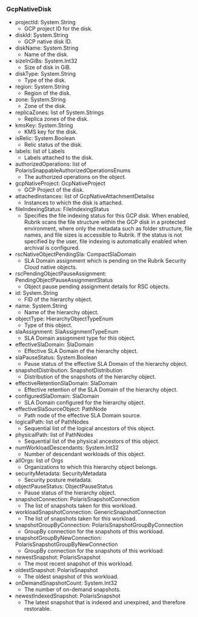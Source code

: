 ### GcpNativeDisk
- projectId: System.String
  - GCP project ID for the disk.
- diskId: System.String
  - GCP native disk ID.
- diskName: System.String
  - Name of the disk.
- sizeInGiBs: System.Int32
  - Size of disk in GiB.
- diskType: System.String
  - Type of the disk.
- region: System.String
  - Region of the disk.
- zone: System.String
  - Zone of the disk.
- replicaZones: list of System.Strings
  - Replica zones of the disk.
- kmsKey: System.String
  - KMS key for the disk.
- isRelic: System.Boolean
  - Relic status of the disk.
- labels: list of Labels
  - Labels attached to the disk.
- authorizedOperations: list of PolarisSnappableAuthorizedOperationsEnums
  - The authorized operations on the object.
- gcpNativeProject: GcpNativeProject
  - GCP Project of the disk.
- attachedInstances: list of GcpNativeAttachmentDetailss
  - Instances to which the disk is attached.
- fileIndexingStatus: FileIndexingStatus
  - Specifies the file indexing status for this GCP disk. When enabled, Rubrik scans the file structure within the GCP disk in a protected environment, where only the metadata such as folder structure, file names, and file sizes is accessible to Rubrik. If the status is not specified by the user, file indexing is automatically enabled when archival is configured.
- rscNativeObjectPendingSla: CompactSlaDomain
  - SLA Domain assignment which is pending on the Rubrik Security Cloud native objects.
- rscPendingObjectPauseAssignment: PendingObjectPauseAssignmentStatus
  - Object pause pending assignment details for RSC objects.
- id: System.String
  - FID of the hierarchy object.
- name: System.String
  - Name of the hierarchy object.
- objectType: HierarchyObjectTypeEnum
  - Type of this object.
- slaAssignment: SlaAssignmentTypeEnum
  - SLA Domain assignment type for this object.
- effectiveSlaDomain: SlaDomain
  - Effective SLA Domain of the hierarchy object.
- slaPauseStatus: System.Boolean
  - Pause status of the effective SLA Domain of the hierarchy object.
- snapshotDistribution: SnapshotDistribution
  - Distribution of the snapshots of the hierarchy object.
- effectiveRetentionSlaDomain: SlaDomain
  - Effective retention of the SLA Domain of the hierarchy object.
- configuredSlaDomain: SlaDomain
  - SLA Domain configured for the hierarchy object.
- effectiveSlaSourceObject: PathNode
  - Path node of the effective SLA Domain source.
- logicalPath: list of PathNodes
  - Sequential list of the logical ancestors of this object.
- physicalPath: list of PathNodes
  - Sequential list of the physical ancestors of this object.
- numWorkloadDescendants: System.Int32
  - Number of descendant workloads of this object.
- allOrgs: list of Orgs
  - Organizations to which this hierarchy object belongs.
- securityMetadata: SecurityMetadata
  - Security posture metadata.
- objectPauseStatus: ObjectPauseStatus
  - Pause status of the hierarchy object.
- snapshotConnection: PolarisSnapshotConnection
  - The list of snapshots taken for this workload.
- workloadSnapshotConnection: GenericSnapshotConnection
  - The list of snapshots taken for this workload.
- snapshotGroupByConnection: PolarisSnapshotGroupByConnection
  - GroupBy connection for the snapshots of this workload.
- snapshotGroupByNewConnection: PolarisSnapshotGroupByNewConnection
  - GroupBy connection for the snapshots of this workload.
- newestSnapshot: PolarisSnapshot
  - The most recent snapshot of this workload.
- oldestSnapshot: PolarisSnapshot
  - The oldest snapshot of this workload.
- onDemandSnapshotCount: System.Int32
  - The number of on-demand snapshots.
- newestIndexedSnapshot: PolarisSnapshot
  - The latest snapshot that is indexed and unexpired, and therefore restorable.
